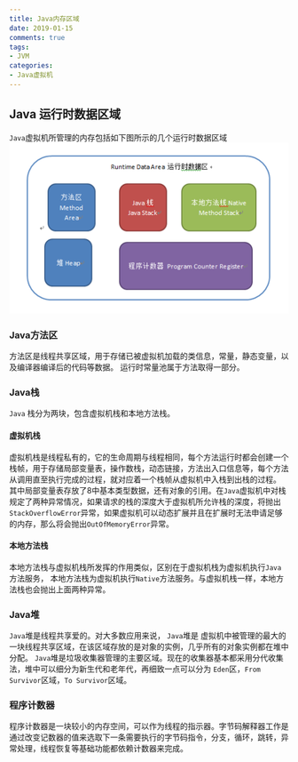 ```yaml
---
title: Java内存区域
date: 2019-01-15
comments: true 
tags:
- JVM
categories:  
- Java虚拟机
---
```

## Java 运行时数据区域
`Java`虚拟机所管理的内存包括如下图所示的几个运行时数据区域
![](../../img/2018120731.png)

### Java方法区
方法区是线程共享区域，用于存储已被虚拟机加载的类信息，常量，静态变量，以及编译器编译后的代码等数据。 运行时常量池属于方法取得一部分。  

### Java栈
`Java` 栈分为两块，包含虚拟机栈和本地方法栈。
   
#### 虚拟机栈
虚拟机栈是线程私有的，它的生命周期与线程相同，每个方法运行时都会创建一个栈帧，用于存储局部变量表，操作数栈，动态链接，方法出入口信息等，每个方法从调用直至执行完成的过程，就对应着一个栈帧从虚拟机中入栈到出栈的过程。   
其中局部变量表存放了8中基本类型数据，还有对象的引用。在`Java`虚拟机中对栈规定了两种异常情况，如果请求的栈的深度大于虚拟机所允许栈的深度，将抛出`StackOverflowError`异常，如果虚拟机可以动态扩展并且在扩展时无法申请足够的内存，那么将会抛出`OutOfMemoryError`异常。   

#### 本地方法栈
本地方法栈与虚拟机栈所发挥的作用类似，区别在于虚拟机栈为虚拟机执行`Java`方法服务， 本地方法栈为虚拟机执行`Native`方法服务。与虚拟机栈一样，本地方法栈也会抛出上面两种异常。

### Java堆
`Java`堆是线程共享爱的。对大多数应用来说， `Java`堆是 虚拟机中被管理的最大的一块线程共享区域，在该区域存放的是对象的实例，几乎所有的对象实例都在堆中分配。
`Java`堆是垃圾收集器管理的主要区域。现在的收集器基本都采用分代收集法，堆中可以细分为新生代和老年代，再细致一点可以分为 `Eden`区，`From Survivor`区域，`To Survivor`区域。

### 程序计数器
程序计数器是一块较小的内存空间，可以作为线程的指示器。字节码解释器工作是通过改变记数器的值来选取下一条需要执行的字节码指令，分支，循环，跳转，异常处理，线程恢复等基础功能都依赖计数器来完成。
